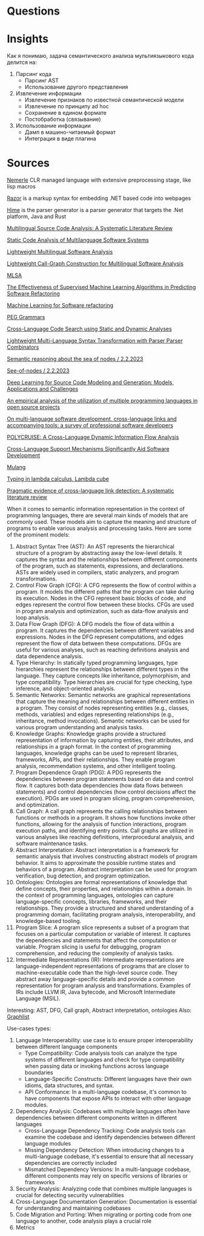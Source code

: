 # Questions

# Insights

Как я понимаю, задача семантического анализа мультиязыкового кода делится на:
1. Парсинг кода
    - Парсинг AST
    - Использование другого представления
1. Извлечение информации
    - Извлечение признаков по известной семантической модели
    - Извлечение по принципу ad hoc
    - Сохранение в едином формате
    - Постобработка (связывание)
1. Использование информации
    - Дамп в машино-читаемый формат
    - Интеграция в виде плагина

# Sources

[Nemerle](http://nemerle.org/About) CLR managed language with extensive preprocessing stage, like lisp macros

[Razor](https://learn.microsoft.com/en-us/aspnet/core/mvc/views/razor?view=aspnetcore-6.0) is a markup syntax for embedding .NET based code into webpages

[Hime](https://github.com/cenotelie/hime) is the parser generator is a parser generator that targets the .Net platform, Java and Rust

[Multilingual Source Code Analysis: A Systematic Literature Review](https://ieeexplore.ieee.org/abstract/document/7953501)

[Static Code Analysis of Multilanguage Software Systems](https://arxiv.org/pdf/1906.00815.pdf)

[Lightweight Multilingual Software Analysis](https://arxiv.org/abs/1808.01210)

[Lightweight Call-Graph Construction for Multilingual Software Analysis](https://arxiv.org/abs/1808.01213)

[MLSA](https://github.com/MultilingualStaticAnalysis/MLSA)

[The Effectiveness of Supervised Machine Learning Algorithms in Predicting Software Refactoring](https://arxiv.org/abs/2001.03338)

[Machine Learning for Software refactoring](https://github.com/refactoring-ai/predicting-refactoring-ml)

[PEG Grammars](https://en.wikipedia.org/wiki/Parsing_expression_grammar)

[Cross-Language Code Search using Static and Dynamic Analyses](https://dl.acm.org/doi/pdf/10.1145/3468264.3468538)

[Lightweight Multi-Language Syntax Transformation
with Parser Parser Combinators](https://dl.acm.org/doi/pdf/10.1145/3314221.3314589)

[Semantic reasoning about the sea of nodes / 2.2.2023](https://www.researchgate.net/publication/323333737_Semantic_reasoning_about_the_sea_of_nodes)

[See-of-nodes / 2.2.2023](https://darksi.de/d.sea-of-nodes/)

[Deep Learning for Source Code Modeling and Generation: Models, Applications and Challenges](https://arxiv.org/pdf/2002.05442.pdf)

[An empirical analysis of the utilization of multiple programming languages in open source projects](https://dl.acm.org/doi/abs/10.1145/2745802.2745805)

[On multi-language software development, cross-language links and accompanying tools: a survey of professional software developers](https://link.springer.com/article/10.1186/s40411-017-0035-z)

[POLYCRUISE: A Cross-Language Dynamic Information Flow Analysis](https://chapering.github.io/pubs/sec22.pdf)

[Cross-Language Support Mechanisms Significantly Aid Software Development](https://link.springer.com/chapter/10.1007/978-3-642-33666-9_12#citeas)

[Mulang](https://mumuki.github.io/mulang/)

[Typing in lambda calculus, Lambda cube](https://en.m.wikipedia.org/wiki/Lambda_cube)

[Pragmatic evidence of cross-language link detection: A systematic literature review](https://www.sciencedirect.com/science/article/abs/pii/S0164121223002200)

When it comes to semantic information representation in the context of programming languages, there are several main kinds of models that are commonly used. These models aim to capture the meaning and structure of programs to enable various analysis and processing tasks. Here are some of the prominent models:

1. Abstract Syntax Tree (AST): An AST represents the hierarchical structure of a program by abstracting away the low-level details. It captures the syntax and the relationships between different components of the program, such as statements, expressions, and declarations. ASTs are widely used in compilers, static analyzers, and program transformations.
1. Control Flow Graph (CFG): A CFG represents the flow of control within a program. It models the different paths that the program can take during its execution. Nodes in the CFG represent basic blocks of code, and edges represent the control flow between these blocks. CFGs are used in program analysis and optimization, such as data-flow analysis and loop analysis.
1. Data Flow Graph (DFG): A DFG models the flow of data within a program. It captures the dependencies between different variables and expressions. Nodes in the DFG represent computations, and edges represent the flow of data between these computations. DFGs are useful for various analyses, such as reaching definitions analysis and data dependence analysis.
1. Type Hierarchy: In statically typed programming languages, type hierarchies represent the relationships between different types in the language. They capture concepts like inheritance, polymorphism, and type compatibility. Type hierarchies are crucial for type checking, type inference, and object-oriented analysis.
1. Semantic Networks: Semantic networks are graphical representations that capture the meaning and relationships between different entities in a program. They consist of nodes representing entities (e.g., classes, methods, variables) and edges representing relationships (e.g., inheritance, method invocations). Semantic networks can be used for various program understanding and analysis tasks.
1. Knowledge Graphs: Knowledge graphs provide a structured representation of information by capturing entities, their attributes, and relationships in a graph format. In the context of programming languages, knowledge graphs can be used to represent libraries, frameworks, APIs, and their relationships. They enable program analysis, recommendation systems, and other intelligent tooling.
1. Program Dependence Graph (PDG): A PDG represents the dependencies between program statements based on data and control flow. It captures both data dependencies (how data flows between statements) and control dependencies (how control decisions affect the execution). PDGs are used in program slicing, program comprehension, and optimization.
1. Call Graph: A call graph represents the calling relationships between functions or methods in a program. It shows how functions invoke other functions, allowing for the analysis of function interactions, program execution paths, and identifying entry points. Call graphs are utilized in various analyses like reaching definitions, interprocedural analysis, and software maintenance tasks.
1. Abstract Interpretation: Abstract interpretation is a framework for semantic analysis that involves constructing abstract models of program behavior. It aims to approximate the possible runtime states and behaviors of a program. Abstract interpretation can be used for program verification, bug detection, and program optimization.
1. Ontologies: Ontologies are formal representations of knowledge that define concepts, their properties, and relationships within a domain. In the context of programming languages, ontologies can capture language-specific concepts, libraries, frameworks, and their relationships. They provide a structured and shared understanding of a programming domain, facilitating program analysis, interoperability, and knowledge-based tooling.
1. Program Slice: A program slice represents a subset of a program that focuses on a particular computation or variable of interest. It captures the dependencies and statements that affect the computation or variable. Program slicing is useful for debugging, program comprehension, and reducing the complexity of analysis tasks.
1. Intermediate Representations (IR): Intermediate representations are language-independent representations of programs that are closer to machine-executable code than the high-level source code. They abstract away language-specific details and provide a common representation for program analysis and transformations. Examples of IRs include LLVM IR, Java bytecode, and Microsoft Intermediate Language (MSIL).

Interesting: AST, DFG, Call graph, Abstract interpretation, ontologies
Also: [Graphlist](https://blog.scitools.com/graphlist/)

Use-cases types:

1. Language Interoperability: use case is to ensure proper interoperability between different language components
    - Type Compatibility: Code analysis tools can analyze the type systems of different languages and check for type compatibility when passing data or invoking functions across language boundaries
    - Language-Specific Constructs: Different languages have their own idioms, data structures, and syntax. 
    - API Conformance: In a multi-language codebase, it's common to have components that expose APIs to interact with other language modules.
1. Dependency Analysis: Codebases with multiple languages often have dependencies between different components written in different languages
    - Cross-Language Dependency Tracking: Code analysis tools can examine the codebase and identify dependencies between different language modules
    - Missing Dependency Detection: When introducing changes to a multi-language codebase, it's essential to ensure that all necessary dependencies are correctly included
    - Mismatched Dependency Versions: In a multi-language codebase, different components may rely on specific versions of libraries or frameworks
1. Security Analysis: Analyzing code that combines multiple languages is crucial for detecting security vulnerabilities
1. Cross-Language Documentation Generation: Documentation is essential for understanding and maintaining codebases
1. Code Migration and Porting: When migrating or porting code from one language to another, code analysis plays a crucial role
1. Metrics
